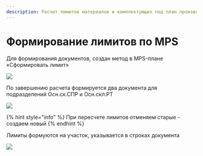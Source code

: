 ```yaml
---
description: Расчет лимитов материалов и комплектующих под план производства
---
```


# Формирование лимитов по MPS

Для формирования документов, создан метод в MPS-плане «Сформировать лимит»

![](<../../../.gitbook/assets/0 (75).png>)

По завершению расчета формируется два документа для подразделений Осн.ск.СПР и Осн.скл.РТ

![](<../../../.gitbook/assets/1 (40).png>)

{% hint style="info" %}
При пересчете лимитов отменяем старые - создаем новый
{% endhint %}

Лимиты формуются на участок, указывается в строках документа

![](<../../../.gitbook/assets/2 (101).png>)
